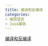 ```yaml
---
title: 编译和反编译
categories: 
- 编程语言
- Java基础
---
```


[编译和反编译](https://mp.weixin.qq.com/s/emlYptz0Mj81hKVxHIzdlQ)